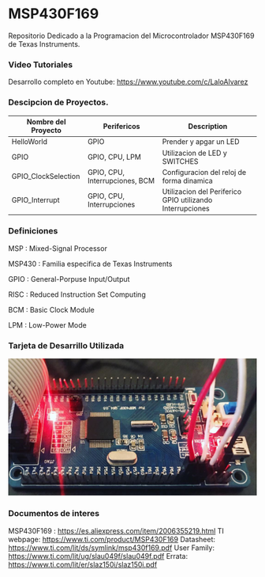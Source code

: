 # MSP430F169
Repositorio Dedicado a la Programacion del Microcontrolador MSP430F169 de Texas Instruments.

### Video Tutoriales
Desarrollo completo en Youtube: https://www.youtube.com/c/LaloAlvarez

### Descipcion de Proyectos.
|Nombre del Proyecto|Perifericos|Description|
|-------------------|-----------|-----------|
|HelloWorld         |GPIO       | Prender y apgar un LED|
|GPIO               |GPIO, CPU, LPM|Utilizacion de LED y SWITCHES|
|GPIO_ClockSelection|GPIO, CPU, Interrupciones, BCM| Configuracion del reloj de forma dinamica|
|GPIO_Interrupt     |GPIO, CPU, Interrupciones|Utilizacion del Periferico GPIO utilizando Interrupciones|

### Definiciones
MSP 
: Mixed-Signal Processor

MSP430
: Familia especifica de Texas Instruments

GPIO
: General-Porpuse Input/Output

RISC
: Reduced Instruction Set Computing

BCM
: Basic Clock Module

LPM
: Low-Power Mode

### Tarjeta de Desarrillo Utilizada
![MSP430F169](Images_Markdown/msp430f169.jpg)

### Documentos de interes

MSP430F169 : https://es.aliexpress.com/item/2006355219.html
TI webpage: https://www.ti.com/product/MSP430F169
Datasheet: https://www.ti.com/lit/ds/symlink/msp430f169.pdf
User Family: https://www.ti.com/lit/ug/slau049f/slau049f.pdf
Errata: https://www.ti.com/lit/er/slaz150i/slaz150i.pdf
